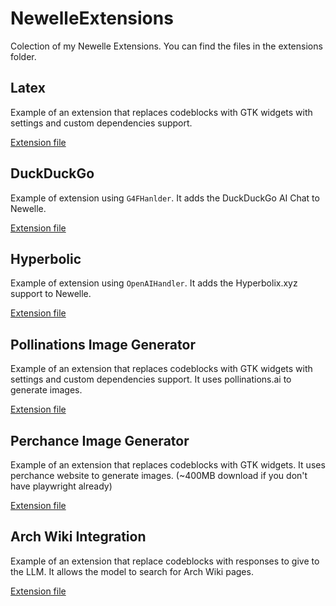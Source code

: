 # NewelleExtensions
Colection of my Newelle Extensions. You can find the files in the extensions folder.

## Latex
Example of an extension that replaces codeblocks with GTK widgets with settings and custom dependencies support.

[Extension file](https://github.com/FrancescoCaracciolo/NewelleExtensions/blob/main/extensions/tex.py)

## DuckDuckGo
Example of extension using `G4FHanlder`. It adds the DuckDuckGo AI Chat to Newelle.

[Extension file](https://github.com/FrancescoCaracciolo/NewelleExtensions/blob/main/extensions/ddg.py)

## Hyperbolic
Example of extension using `OpenAIHandler`. It adds the Hyperbolix.xyz support to Newelle.

[Extension file](https://github.com/FrancescoCaracciolo/NewelleExtensions/blob/main/extensions/hyperbolic.py)
## Pollinations Image Generator
Example of an extension that replaces codeblocks with GTK widgets with settings and custom dependencies support. It uses pollinations.ai to generate images.

[Extension file](https://github.com/FrancescoCaracciolo/NewelleExtensions/blob/main/extensions/pollinations.py)

## Perchance Image Generator
Example of an extension that replaces codeblocks with GTK widgets. It uses perchance website to generate images. (~400MB download if you don't have playwright already)

[Extension file](https://github.com/FrancescoCaracciolo/NewelleExtensions/blob/main/extensions/perchance.py)


## Arch Wiki Integration
Example of an extension that replace codeblocks with responses to give to the LLM. It allows the model to search for Arch Wiki pages.

[Extension file](https://github.com/FrancescoCaracciolo/NewelleExtensions/blob/main/extensions/arch.py)
